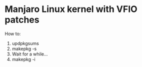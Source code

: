 # Manjaro Linux kernel with VFIO patches

How to:

1) updpkgsums
2) makepkg -s
3) Wait for a while...
4) makepkg -i
